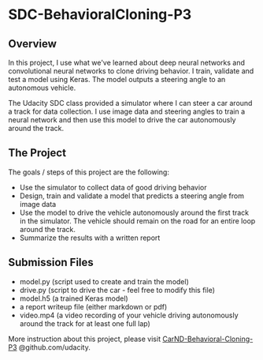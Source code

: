 # SDC-BehavioralCloning-P3

Overview
---

In this project, I use what we've learned about deep neural networks and convolutional neural networks to clone driving behavior. I train, validate and test a model using Keras. The model outputs a steering angle to an autonomous vehicle.

The Udacity SDC class provided a simulator where I can steer a car around a track for data collection. I use image data and steering angles to train a neural network and then use this model to drive the car autonomously around the track.

The Project
---
The goals / steps of this project are the following:
* Use the simulator to collect data of good driving behavior 
* Design, train and validate a model that predicts a steering angle from image data
* Use the model to drive the vehicle autonomously around the first track in the simulator. The vehicle should remain on the road for an entire loop around the track.
* Summarize the results with a written report

Submission Files
--- 
* model.py (script used to create and train the model)
* drive.py (script to drive the car - feel free to modify this file)
* model.h5 (a trained Keras model)
* a report writeup file (either markdown or pdf)
* video.mp4 (a video recording of your vehicle driving autonomously around the track for at least one full lap)

More instruction about this project, please visit [CarND-Behavioral-Cloning-P3](https://github.com/udacity/CarND-Behavioral-Cloning-P3) @github.com/udacity.
